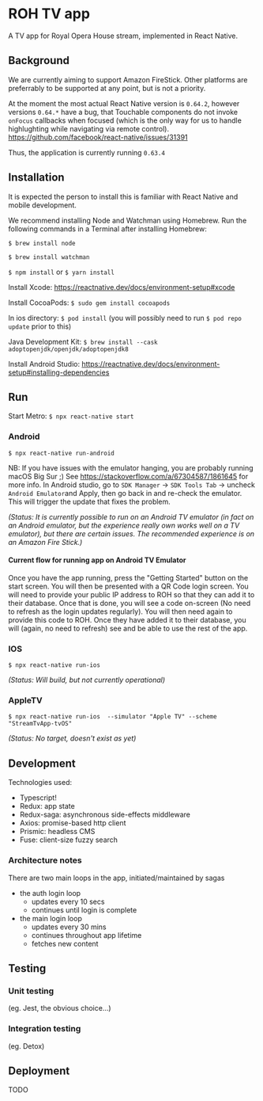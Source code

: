 # ROH TV app

A TV app for Royal Opera House stream, implemented in React Native. 

## Background

We are currently aiming to support Amazon FireStick.
Other platforms are preferrably to be supported at any point, but is not a priority.

At the moment the most actual React Native version is `0.64.2`, however versions `0.64.*` have a bug, that Touchable components do not invoke `onFocus` callbacks when focused (which is the only way for us to handle highlughting while navigating via remote control).
https://github.com/facebook/react-native/issues/31391

Thus, the application is currently running `0.63.4`

## Installation

It is expected the person to install this is familiar with React Native and mobile development.

We recommend installing Node and Watchman using Homebrew. Run the following commands in a Terminal after installing Homebrew:

`$ brew install node`

`$ brew install watchman`

`$ npm install` or `$ yarn install`

Install Xcode: https://reactnative.dev/docs/environment-setup#xcode

Install CocoaPods:
`$ sudo gem install cocoapods`

In ios directory:
`$ pod install` (you will possibly need to run `$ pod repo update` prior to this)

Java Development Kit:
`$ brew install --cask adoptopenjdk/openjdk/adoptopenjdk8`

Install Android Studio: https://reactnative.dev/docs/environment-setup#installing-dependencies

## Run

Start Metro:
`$ npx react-native start`

### Android

`$ npx react-native run-android`

NB: If you have issues with the emulator hanging, you are probably running macOS Big Sur ;) See https://stackoverflow.com/a/67304587/1861645 for more info. In Android studio, go to `SDK Manager` -> `SDK Tools Tab` -> uncheck `Android Emulator`and Apply, then go back in and re-check the emulator. This will trigger the update that fixes the problem.

_(Status: It is currently possible to run on an Android TV emulator (in fact on an Android emulator, but the experience really own works well on a TV emulator), but there are certain issues. The recommended experience is on an Amazon Fire Stick.)_

#### Current flow for running app on Android TV Emulator
Once you have the app running, press the "Getting Started" button on the start screen. You will then be presented with a QR Code login screen. You will need to provide your public IP address to ROH so that they can add it to their database. Once that is done, you will see a code on-screen (No need to refresh as the login updates regularly). You will then need again to provide this code to ROH. Once they have added it to their database, you will (again, no need to refresh) see and be able to use the rest of the app.

### IOS

`$ npx react-native run-ios`

_(Status: Will build, but not currently operational)_

### AppleTV

`$ npx react-native run-ios  --simulator "Apple TV" --scheme "StreamTvApp-tvOS"`

_(Status: No target, doesn't exist as yet)_

## Development

Technologies used:
- Typescript!
- Redux: app state
- Redux-saga: asynchronous side-effects middleware
- Axios: promise-based http client
- Prismic: headless CMS
- Fuse: client-size fuzzy search

### Architecture notes

There are two main loops in the app, initiated/maintained by sagas
* the auth login loop
  * updates every 10 secs
  * continues until login is complete
* the main login loop
  * updates every 30 mins
  * continues throughout app lifetime
  * fetches new content 

## Testing

### Unit testing

(eg. Jest, the obvious choice...)

### Integration testing

(eg. Detox)

## Deployment

TODO
